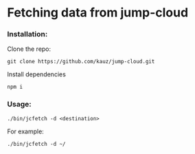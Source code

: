 # Fetching data from jump-cloud

### Installation:

Clone the repo:

    git clone https://github.com/kauz/jump-cloud.git

Install dependencies

    npm i

### Usage:

    ./bin/jcfetch -d <destination>

For example:

    ./bin/jcfetch -d ~/
